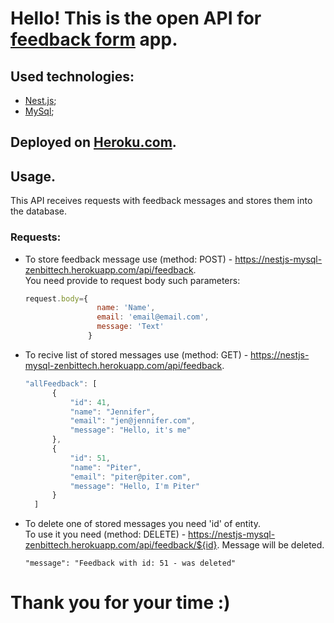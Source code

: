# Hello! This is the open API for [feedback form](https://github.com/dmytro-chushko/front-react-feedback-zenbittech) app.
## Used technologies:
- [Nest.js](https://nestjs.com/);
- [MySql](https://www.mysql.com/);
## Deployed on [Heroku.com](https://id.heroku.com/).
## Usage.
This API receives requests with feedback messages and stores them into the database.
### Requests:
- To store feedback message use (method: POST) - https://nestjs-mysql-zenbittech.herokuapp.com/api/feedback.  
You need provide to request body such parameters:
  ```jsx
  request.body={
                  name: 'Name',
                  email: 'email@email.com', 
                  message: 'Text'
                }
  ```
- To recive list of stored messages use (method: GET) - https://nestjs-mysql-zenbittech.herokuapp.com/api/feedback.
  ```jsx
  "allFeedback": [
        {
            "id": 41,
            "name": "Jennifer",
            "email": "jen@jennifer.com",
            "message": "Hello, it's me"
        },
        {
            "id": 51,
            "name": "Piter",
            "email": "piter@piter.com",
            "message": "Hello, I'm Piter"
        }
    ]
    ```
- To delete one of stored messages you need 'id' of entity.  
To use it you need (method: DELETE) - https://nestjs-mysql-zenbittech.herokuapp.com/api/feedback/${id}. Message will be deleted.
  ```
  "message": "Feedback with id: 51 - was deleted"
  ```
# Thank you for your time :)
